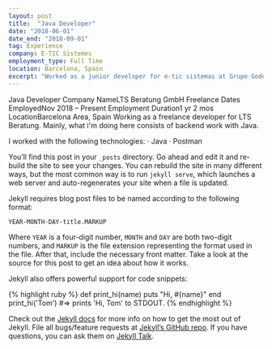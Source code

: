 ```yaml
---
layout: post
title:  "Java Developer"
date: "2018-06-01"
date_end: "2018-09-01"
tag: Experience
company: E-TIC Sistemes
employment_type: Full Time
location: Barcelona, Spain
excerpt: "Worked as a junior developer for e-tic sistemas at Grupo Godó. My responsibilities were working on the publishing software Mundo Deportivo's writers were using at the time, based on Java 7."
---
```


Java Developer
Company NameLTS Beratung GmbH Freelance
Dates EmployedNov 2018 – Present
Employment Duration1 yr 2 mos
LocationBarcelona Area, Spain
Working as a freelance developer for LTS Beratung.
Mainly, what i'm doing here consists of backend work with Java.

I worked with the following technologies:
· Java
· Postman

You’ll find this post in your `_posts` directory. Go ahead and edit it and re-build the site to see your changes. You can rebuild the site in many different ways, but the most common way is to run `jekyll serve`, which launches a web server and auto-regenerates your site when a file is updated.

Jekyll requires blog post files to be named according to the following format:

`YEAR-MONTH-DAY-title.MARKUP`

Where `YEAR` is a four-digit number, `MONTH` and `DAY` are both two-digit numbers, and `MARKUP` is the file extension representing the format used in the file. After that, include the necessary front matter. Take a look at the source for this post to get an idea about how it works.

Jekyll also offers powerful support for code snippets:

{% highlight ruby %}
def print_hi(name)
  puts "Hi, #{name}"
end
print_hi('Tom')
#=> prints 'Hi, Tom' to STDOUT.
{% endhighlight %}

Check out the [Jekyll docs][jekyll-docs] for more info on how to get the most out of Jekyll. File all bugs/feature requests at [Jekyll’s GitHub repo][jekyll-gh]. If you have questions, you can ask them on [Jekyll Talk][jekyll-talk].

[jekyll-docs]: https://jekyllrb.com/docs/home
[jekyll-gh]:   https://github.com/jekyll/jekyll
[jekyll-talk]: https://talk.jekyllrb.com/
